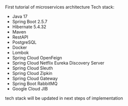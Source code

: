 First tutorial of microservices architecture
Tech stack:
- Java 17
- Spring Boot 2.5.7
- Hibernate 5.4.32
- Maven
- RestAPI
- PostgreSQL
- Docker
- Lombok
- Spring Cloud OpenFeign
- Spring Cloud Netflix Eureka Discovery Server
- Spring Cloud Sleuth
- Spring Cloud Zipkin
- Spring Cloud Gateway
- Spring Boot RabbitMQ
- Google Cloud JIB

tech stack will be updated in next steps of implementation